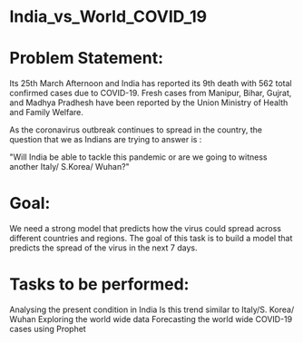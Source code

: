 # India_vs_World_COVID_19
# Problem Statement:
Its 25th March Afternoon and India has reported its 9th death with 562 total confirmed cases due to COVID-19. Fresh cases from Manipur, Bihar, Gujrat, and Madhya Pradhesh have been reported by the Union Ministry of Health and Family Welfare.

As the coronavirus outbreak continues to spread in the country, the question that we as Indians are trying to answer is :

"Will India be able to tackle this pandemic or are we going to witness another Italy/ S.Korea/ Wuhan?"

# Goal:
We need a strong model that predicts how the virus could spread across different countries and regions. The goal of this task is to build a model that predicts the spread of the virus in the next 7 days.

# Tasks to be performed:
Analysing the present condition in India
Is this trend similar to Italy/S. Korea/ Wuhan
Exploring the world wide data
Forecasting the world wide COVID-19 cases using Prophet
